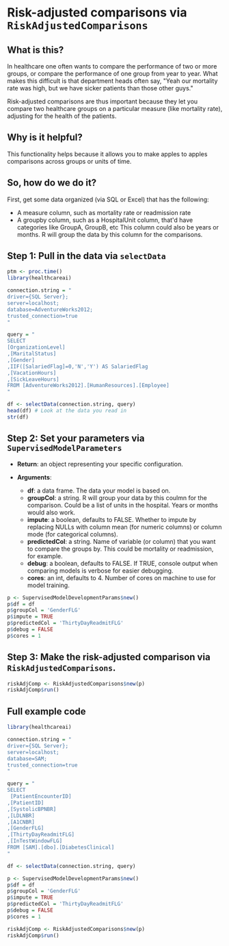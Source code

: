 # Risk-adjusted comparisons via `RiskAdjustedComparisons`

## What is this?

In healthcare one often wants to compare the performance of two or more groups, or compare the performance of one group from year to year. What makes this difficult is that department heads often say, "Yeah our mortality rate was high, but we have sicker patients than those other guys."

Risk-adjusted comparisons are thus important because they let you compare two healthcare groups on a particular measure (like mortality rate), adjusting for the health of the patients.


## Why is it helpful?

This functionality helps because it allows you to make apples to apples comparisons across groups or units of time.

## So, how do we do it?

First, get some data organized (via SQL or Excel) that has the following:

* A measure column, such as mortality rate or readmission rate
* A groupby column, such as a HospitalUnit column, that'd have categories like GroupA, GroupB, etc
    This column could also be years or months. R will group the data by this column for the comparisons.

## Step 1: Pull in the data via `selectData`

```r
ptm <- proc.time()
library(healthcareai)

connection.string = "
driver={SQL Server};
server=localhost;
database=AdventureWorks2012;
trusted_connection=true
"

query = "
SELECT
[OrganizationLevel]
,[MaritalStatus]
,[Gender]
,IIF([SalariedFlag]=0,'N','Y') AS SalariedFlag
,[VacationHours]
,[SickLeaveHours]
FROM [AdventureWorks2012].[HumanResources].[Employee]
"

df <- selectData(connection.string, query)
head(df) # Look at the data you read in
str(df)
```

## Step 2: Set your parameters via ``SupervisedModelParameters``

- __Return__: an object representing your specific configuration.

- __Arguments__:
    - __df__: a data frame. The data your model is based on.
    - __groupCol__: a string. R will group your data by this coulmn for the comparison. Could be a list of units in the hospital. Years or months would also work.
    - __impute__: a boolean, defaults to FALSE. Whether to impute by replacing NULLs with column mean (for numeric columns) or column mode (for categorical columns).
    - __predictedCol__: a string. Name of variable (or column) that you want to compare the groups by. This could be mortality or readmission, for example.
    - __debug__: a boolean, defaults to FALSE. If TRUE, console output when comparing models is verbose for easier debugging.
    - __cores__: an int, defaults to 4. Number of cores on machine to use for model training.

```r
p <- SupervisedModelDevelopmentParams$new()
p$df = df
p$groupCol = 'GenderFLG'
p$impute = TRUE
p$predictedCol = 'ThirtyDayReadmitFLG'
p$debug = FALSE
p$cores = 1
```

## Step 3: Make the risk-adjusted comparison via `RiskAdjustedComparisons`.

```r
riskAdjComp <- RiskAdjustedComparisons$new(p)
riskAdjComp$run()
```

## Full example code

```r
library(healthcareai)

connection.string = "
driver={SQL Server};
server=localhost;
database=SAM;
trusted_connection=true
"

query = "
SELECT
 [PatientEncounterID]
,[PatientID]
,[SystolicBPNBR]
,[LDLNBR]
,[A1CNBR]
,[GenderFLG]
,[ThirtyDayReadmitFLG]
,[InTestWindowFLG]
FROM [SAM].[dbo].[DiabetesClinical]
"

df <- selectData(connection.string, query)

p <- SupervisedModelDevelopmentParams$new()
p$df = df
p$groupCol = 'GenderFLG'
p$impute = TRUE
p$predictedCol = 'ThirtyDayReadmitFLG'
p$debug = FALSE
p$cores = 1

riskAdjComp <- RiskAdjustedComparisons$new(p)
riskAdjComp$run()

```
